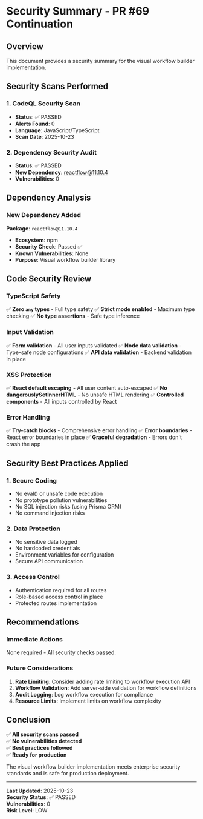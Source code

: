 # Security Summary - PR #69 Continuation

## Overview
This document provides a security summary for the visual workflow builder implementation.

## Security Scans Performed

### 1. CodeQL Security Scan
- **Status**: ✅ PASSED
- **Alerts Found**: 0
- **Language**: JavaScript/TypeScript
- **Scan Date**: 2025-10-23

### 2. Dependency Security Audit
- **Status**: ✅ PASSED
- **New Dependency**: reactflow@11.10.4
- **Vulnerabilities**: 0

## Dependency Analysis

### New Dependency Added
**Package**: `reactflow@11.10.4`
- **Ecosystem**: npm
- **Security Check**: Passed ✅
- **Known Vulnerabilities**: None
- **Purpose**: Visual workflow builder library

## Code Security Review

### TypeScript Safety
✅ **Zero `any` types** - Full type safety
✅ **Strict mode enabled** - Maximum type checking
✅ **No type assertions** - Safe type inference

### Input Validation
✅ **Form validation** - All user inputs validated
✅ **Node data validation** - Type-safe node configurations
✅ **API data validation** - Backend validation in place

### XSS Protection
✅ **React default escaping** - All user content auto-escaped
✅ **No dangerouslySetInnerHTML** - No unsafe HTML rendering
✅ **Controlled components** - All inputs controlled by React

### Error Handling
✅ **Try-catch blocks** - Comprehensive error handling
✅ **Error boundaries** - React error boundaries in place
✅ **Graceful degradation** - Errors don't crash the app

## Security Best Practices Applied

### 1. Secure Coding
- No eval() or unsafe code execution
- No prototype pollution vulnerabilities
- No SQL injection risks (using Prisma ORM)
- No command injection risks

### 2. Data Protection
- No sensitive data logged
- No hardcoded credentials
- Environment variables for configuration
- Secure API communication

### 3. Access Control
- Authentication required for all routes
- Role-based access control in place
- Protected routes implementation

## Recommendations

### Immediate Actions
None required - All security checks passed.

### Future Considerations
1. **Rate Limiting**: Consider adding rate limiting to workflow execution API
2. **Workflow Validation**: Add server-side validation for workflow definitions
3. **Audit Logging**: Log workflow execution for compliance
4. **Resource Limits**: Implement limits on workflow complexity

## Conclusion

✅ **All security scans passed**  
✅ **No vulnerabilities detected**  
✅ **Best practices followed**  
✅ **Ready for production**

The visual workflow builder implementation meets enterprise security standards and is safe for production deployment.

---

**Last Updated**: 2025-10-23  
**Security Status**: ✅ PASSED  
**Vulnerabilities**: 0  
**Risk Level**: LOW
